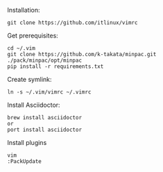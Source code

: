 Installation:

	git clone https://github.com/itlinux/vimrc

Get prerequisites:

	cd ~/.vim
	git clone https://github.com/k-takata/minpac.git ./pack/minpac/opt/minpac
	pip install -r requirements.txt

Create symlink:

	ln -s ~/.vim/vimrc ~/.vimrc

Install Asciidoctor:

	brew install asciidoctor
	or 
	port install asciidoctor

Install plugins
	
	vim
	:PackUpdate
